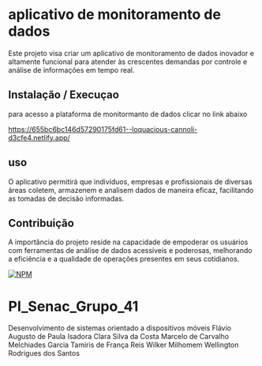 # aplicativo de monitoramento de dados

Este projeto visa criar um aplicativo de monitoramento de dados inovador e altamente funcional para atender às crescentes demandas por controle e análise de informações em tempo real. 

## Instalação / Execuçao 

para acesso a plataforma de monitormanto de dados clicar no link abaixo

https://655bc6bc146d57290175fd61--loquacious-cannoli-d3cfe4.netlify.app/

## uso

O aplicativo permitirá que indivíduos, empresas e profissionais de diversas áreas coletem, armazenem e analisem dados de maneira eficaz, facilitando as tomadas de decisão informadas.

## Contribuição

A importância do projeto reside na capacidade de empoderar os usuários com ferramentas de análise de dados acessíveis e poderosas, melhorando a eficiência e a qualidade de operações presentes em seus cotidianos.


[![NPM](https://img.shields.io/npm/l/react)](https://github.com/Ngtech90/PI_Senac_Grupo_41/blob/main/LICENSE) 


# PI_Senac_Grupo_41
Desenvolvimento de sistemas orientado a dispositivos móveis
Flávio Augusto de Paula
Isadora Clara Silva da Costa
Marcelo de Carvalho Melchiades Garcia
Tamiris de França Reis
Wilker Milhomem
Wellington Rodrigues dos Santos
